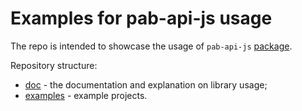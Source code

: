 # Examples for pab-api-js usage

The repo is intended to showcase the usage of `pab-api-js` [package](https://github.com/fullstack-development/pab-api-js).

Repository structure:
* [doc](./doc) - the documentation and explanation on library usage;
* [examples](./examples) - example projects.
